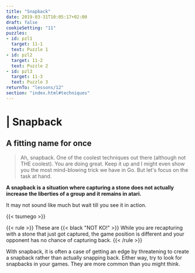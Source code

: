 ```yaml
---
title: "Snapback"
date: 2019-03-31T10:05:17+02:00
draft: false
cookieSetting: "11"
puzzles:
- id: pzl1
  target: 11-1
  text: Puzzle 1
- id: pzl2
  target: 11-2
  text: Puzzle 2
- id: pzl3
  target: 11-3
  text: Puzzle 3
returnTo: "lessons/12"
section: "index.html#techniques"
---
```


# | Snapback
## A fitting name for once

> Ah, snapback. One of the coolest techniques out there (although not THE coolest). You are doing great. Keep it up and I might even show you the most mind-blowing trick we have in Go. But let's focus on the task at hand. 

**A snapback is a situation where capturing a stone does not actually increase the liberties of a group and it remains in atari.**

It may not sound like much but wait till you see it in action.
 
{{< tsumego >}}

{{< rule >}}
    These are {{< black "NOT KO!" >}} While you are recapturing with a stone that just got captured, the game position is different and your opponent has no chance of capturing back.
{{< /rule >}}

With snapback, it is often a case of getting an edge by threatening to create a snapback rather than actually snapping back. Either way, try to look for snapbacks in your games. They are more common than you might think.